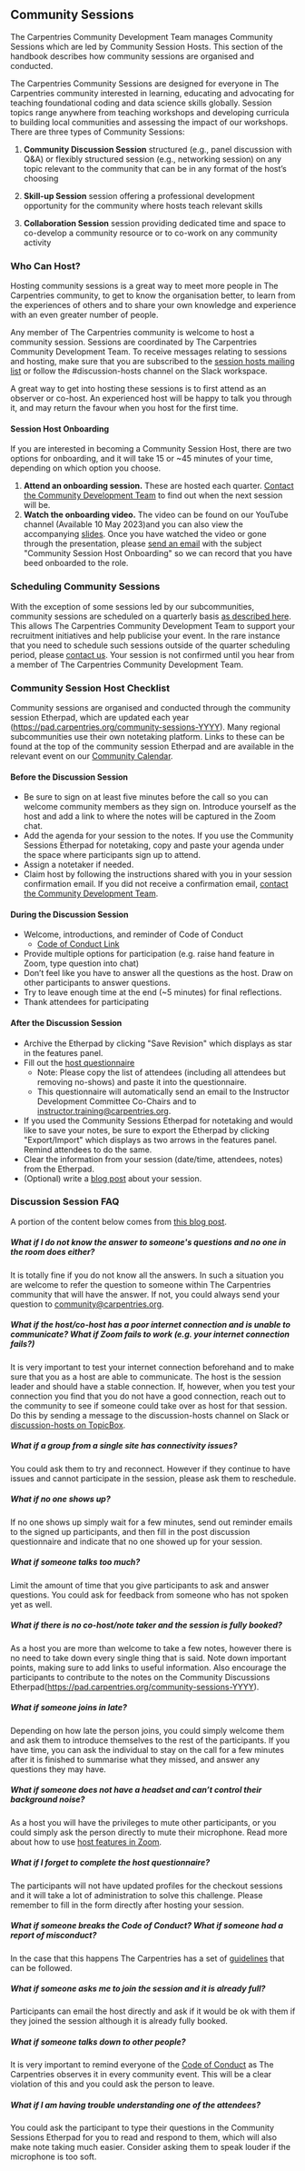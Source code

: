 ## Community Sessions

The Carpentries Community Development Team manages Community Sessions which are led by Community Session Hosts. This section of the handbook describes how community sessions are organised and conducted.    

The Carpentries Community Sessions are designed for everyone in The Carpentries community interested in learning, educating and advocating for teaching foundational coding and data science skills globally. Session topics range anywhere from teaching workshops and developing curricula to building local communities and assessing the impact of our workshops. There are three types of Community Sessions:

1. __Community Discussion Session__ structured (e.g., panel discussion with Q&A) or flexibly structured session (e.g., networking session) on any topic relevant to the community that can be in any format of the host’s choosing

2. __Skill-up Session__ session offering a professional development opportunity for the community where hosts teach relevant skills

3. __Collaboration Session__ session providing dedicated time and space to co-develop a community resource or to co-work on any community activity


### Who Can Host?

Hosting community sessions is a great way to meet more people in The Carpentries community, to get to know the organisation better, to learn from the experiences of others and to share your own knowledge and experience with an even greater number of people.

Any member of The Carpentries community is welcome to host a community session. Sessions are coordinated by The Carpentries Community Development Team. To receive messages relating to sessions and hosting, make sure that you are subscribed to the [session hosts mailing list](https://carpentries.topicbox.com/groups/discussion-hosts) or follow the #discussion-hosts channel on the Slack workspace.

A great way to get into hosting these sessions is to first attend as an observer or co-host. An experienced host will be happy to talk you through it, and may return the favour when you host for the first time.


#### Session Host Onboarding

If you are interested in becoming a Community Session Host, there are two options for onboarding, and it will take 15 or ~45 minutes of your time, depending on which option you choose. 

1. **Attend an onboarding session.** These are hosted each quarter. [Contact the Community Development Team](mailto:community@carpentries.org) to find out when the next session will be. 
2. **Watch the onboarding video.** The video can be found on our YouTube channel (Available 10 May 2023)and you can also view the accompanying [slides](https://docs.google.com/presentation/d/1HzvrQrUljqZRdyw85KviCg3txtMJb4V235wWGRhZrUU/edit?usp=sharing). Once you have watched the video or gone through the presentation, please [send an email](mailto:community@carpentries.org) with the subject "Community Session Host Onboarding" so we can record that you have beed onboarded to the role.

### Scheduling Community Sessions

With the exception of some sessions led by our subcommunities, community sessions are scheduled on a quarterly basis [as described here](../communications/guides/community_events.md). This allows The Carpentries Community Development Team to support your recruitment initiatives and help publicise your event. In the rare instance that you need to schedule such sessions outside of the quarter scheduling period, please [contact us](mailto:community@carpentries.org). Your session is not confirmed until you hear from a member of The Carpentries Community Development Team.

### Community Session Host Checklist

Community sessions are organised and conducted through the community session Etherpad, which are updated each year (https://pad.carpentries.org/community-sessions-YYYY). Many regional subcommunities use their own notetaking platform. Links to these can be found at the top of the community session Etherpad and are available in the relevant event on our [Community Calendar](https://carpentries.org/community/#community-events).

#### Before the Discussion Session 

- Be sure to sign on at least five minutes before the call so you can welcome community members as they sign on. Introduce yourself as the host and add a link to where the notes will be captured in the Zoom chat.  
- Add the agenda for your session to the notes. If you use the Community Sessions Etherpad for notetaking, copy and paste your agenda under the space where participants sign up to attend.
- Assign a notetaker if needed.
- Claim host by following the instructions shared with you in your session confirmation email. If you did not receive a confirmation email, [contact the Community Development Team](mailto:community@carpentries.org).  

#### During the Discussion Session 

- Welcome, introductions, and reminder of Code of Conduct  
  - [Code of Conduct Link](https://docs.carpentries.org/topic_folders/policies/code-of-conduct.html)
- Provide multiple options for participation (e.g. raise hand feature in Zoom, type question into chat)
- Don’t feel like you have to answer all the questions as the host. Draw on other participants to answer questions.
- Try to leave enough time at the end (~5 minutes) for final reflections.
- Thank attendees for participating

#### After the Discussion Session

- Archive the Etherpad by clicking "Save Revision" which displays as star in the features panel.  
- Fill out the [host questionnaire](https://forms.gle/N74pFuGkRLawpCHh7)
    - Note: Please copy the list of attendees (including all attendees but removing no-shows) and paste it into the questionnaire.
    - This questionnaire will automatically send an email to the Instructor Development Committee Co-Chairs and to instructor.training@carpentries.org.
- If you used the Community Sessions Etherpad for notetaking and would like to save your notes, be sure to export the Etherpad by clicking "Export/Import" which displays as two arrows in the features panel. Remind attendees to do the same.
- Clear the information from your session (date/time, attendees, notes) from the Etherpad.
- (Optional) write a [blog post](https://docs.carpentries.org/topic_folders/communications/submit_blog_post.html#how-to-contribute-a-blog-post-to-the-carpentries-blog) about your session.

### Discussion Session FAQ

A portion of the content below comes from [this blog post](https://carpentries.org/blog/2019/05/community-discussions-primer/).

##### What if I do not know the answer to someone's questions and no one in the room does either?

It is totally fine if you do not know all the answers. In such a situation you are welcome to refer the question to someone within The Carpentries community that will have the answer. If not, you could always send your question to [community@carpentries.org](mailto:community@carpentries.org).

##### What if the host/co-host has a poor internet connection and is unable to communicate? What if Zoom fails to work (e.g. your internet connection fails?)

It is very important to test your internet connection beforehand and to make sure that you as a host are able to communicate. The host is the session leader and should have a stable connection. If, however, when you test your connection you find that you do not have a good connection, reach out to the community to see if someone could take over as host for that session. Do this by sending a message to the discussion-hosts channel on Slack or [discussion-hosts on TopicBox](https://carpentries.topicbox.com/groups/discussion-hosts).

##### What if a group from a single site has connectivity issues?

You could ask them to try and reconnect. However if they continue to have issues and cannot participate in the session, please ask them to reschedule.

##### What if no one shows up?

If no one shows up simply wait for a few minutes, send out reminder emails to the signed up participants, and then fill in the post discussion questionnaire and indicate that no one showed up for your session.

##### What if someone talks too much?

Limit the amount of time that you give participants to ask and answer questions. You could ask for feedback from someone who has not spoken yet as well.

##### What if there is no co-host/note taker and the session is fully booked?

As a host you are more than welcome to take a few notes, however there is no need to take down every single thing that is said. Note down important points, making sure to add links to useful information. Also encourage the participants to contribute to the notes on the Community Discussions Etherpad(https://pad.carpentries.org/community-sessions-YYYY).

##### What if someone joins in late?

Depending on how late the person joins, you could simply welcome them and ask them to introduce themselves to the rest of the participants. If you have time, you can ask the individual to stay on the call for a few minutes after it is finished to summarise what they missed, and answer any questions they may have.

##### What if someone does not have a headset and can’t control their background noise?

As a host you will have the privileges to mute other participants, or you could simply ask the person directly to mute their microphone.  Read more about how to use [host features in Zoom](https://docs.carpentries.org/topic_folders/communications/tools/zoom_rooms.html#information-for-event-hosts).

##### What if I forget to complete the host questionnaire?

The participants will not have updated profiles for the checkout sessions and it will take a lot of administration to solve this challenge. Please remember to fill in the form directly after hosting your session.

##### What if someone breaks the Code of Conduct? What if someone had a report of misconduct?

In the case that this happens The Carpentries has a set of [guidelines](https://docs.carpentries.org/topic_folders/policies/incident-response.html) that can be followed.

##### What if someone asks me to join the session and it is already full?

Participants can email the host directly and ask if it would be ok with them if they joined the session although it is already fully booked.

##### What if someone talks down to other people?

It is very important to remind everyone of the [Code of Conduct](https://docs.carpentries.org/topic_folders/policies/index_coc.html) as The Carpentries observes it in every community event. This will be a clear violation of this and you could ask the person to leave.

##### What if I am having trouble understanding one of the attendees?

You could ask the participant to type their questions in the Community Sessions Etherpad for you to read and respond to them, which will also make note taking much easier. Consider asking them to speak louder if the microphone is too soft.



